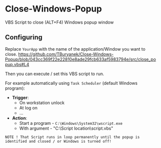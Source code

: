 # Close-Windows-Popup
VBS Script to close (ALT+F4) Windows popup window

## Configuring
Replace `YourApp` with the name of the application/Window you want to close.
https://github.com/TBuryanek/Close-Windows-Popup/blob/043cc369f22e22810e8ade29fcb633af5983794e/src/close_popup.vbs#L4

Then you can execute / set this VBS script to run.

For example automatically using `Task Scheduler` (default Windows program):
* **Trigger**:
  * On workstation unlock
  * At log on
  * ...
* **Action**:
  * Start a program - `C:\Windows\System32\wscript.exe`
  * With argument - "C:\Script location\script.vbs"

```
NOTE ! That Script runs in loop permanently until the popup is identified and closed / or Windows is turned off!
```
